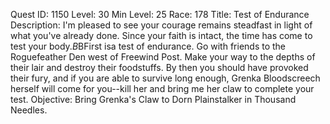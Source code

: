 Quest ID: 1150
Level: 30
Min Level: 25
Race: 178
Title: Test of Endurance
Description: I'm pleased to see your courage remains steadfast in light of what you've already done. Since your faith is intact, the time has come to test your body.$B$BFirst isa test of endurance. Go with friends to the Roguefeather Den west of Freewind Post. Make your way to the depths of their lair and destroy their foodstuffs. By then you should have provoked their fury, and if you are able to survive long enough, Grenka Bloodscreech herself will come for you--kill her and bring me her claw to complete your test.
Objective: Bring Grenka's Claw to Dorn Plainstalker in Thousand Needles.
